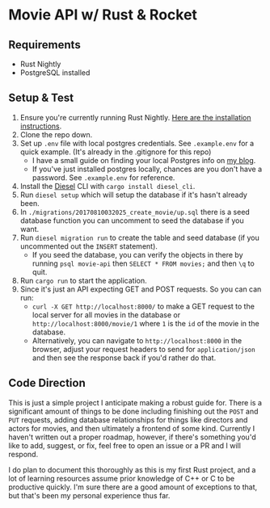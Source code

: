 # Movie API w/ Rust & Rocket

## Requirements

- Rust Nightly
- PostgreSQL installed

## Setup & Test

1. Ensure you're currently running Rust Nightly. [Here are the installation instructions](https://doc.rust-lang.org/1.13.0/book/nightly-rust.html).
2. Clone the repo down.
3. Set up `.env` file with local postgres credentials. See `.example.env` for a quick example. (It's already in the .gitignore for this repo)
   - I have a small guide on finding your local Postgres info on [my blog](http://localhost:4000/2017/08/31/find-local-postgres-info).
   - If you've just installed postgres locally, chances are you don't have a password. See `.example.env` for reference.
4. Install the [Diesel](http://diesel.rs/) CLI with `cargo install diesel_cli`.
5. Run `diesel setup` which will setup the database if it's hasn't already been.
6. In `./migrations/20170810032025_create_movie/up.sql` there is a seed database function you can uncomment to seed the database if you want.
7. Run `diesel migration run` to create the table and seed database (if you uncommented out the `INSERT` statement).
   - If you seed the database, you can verify the objects in there by running `psql movie-api` then `SELECT * FROM movies;` and then `\q` to quit.
7. Run `cargo run` to start the application.
8. Since it's just an API expecting GET and POST requests. So you can can run:
   - `curl -X GET http://localhost:8000/` to make a GET request to the local server for all movies in the database or `http://localhost:8000/movie/1` where `1` is the `id` of the movie in the database.
   - Alternatively, you can navigate to `http://localhost:8000` in the browser, adjust your request headers to send for `application/json` and then see the response back if you'd rather do that.

## Code Direction

This is just a simple project I anticipate making a robust guide for. There is a significant amount of things to be done including finishing out the `POST` and `PUT` requests, adding database relationships for things like directors and actors for movies, and then ultimately a frontend of some kind. Currently I haven't written out a proper roadmap, however, if there's something you'd like to add, suggest, or fix, feel free to open an issue or a PR and I will respond. 

I do plan to document this thoroughly as this is my first Rust project, and a lot of learning resources assume prior knowledge of C++ or C to be productive quickly. I'm sure there are a good amount of exceptions to that, but that's been my personal experience thus far. 
